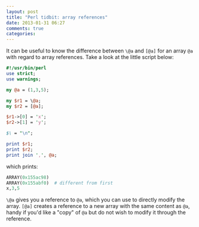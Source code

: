 ```yaml
---
layout: post
title: "Perl tidbit: array references"
date: 2013-01-31 06:27
comments: true
categories: 
---
```


It can be useful to know the difference between `\@a` and `[@a]` for an array `@a` with regard to array references. Take a look at the little script below:

<!-- more -->

``` perl
#!/usr/bin/perl
use strict;
use warnings;

my @a = (1,3,5);

my $r1 = \@a;
my $r2 = [@a];

$r1->[0] = 'x';
$r2->[1] = 'y';

$\ = "\n";

print $r1;
print $r2;
print join ',', @a;
```

which prints:

``` perl
ARRAY(0x155ac98)
ARRAY(0x155abf0)  # different from first
x,3,5
```

`\@a` gives you a reference to `@a`, which you can use to directly modify the array. `[@a]` creates a reference to a new array with the same content as `@a`, handy if you'd like a "copy" of `@a` but do not wish to modify it through the reference.
